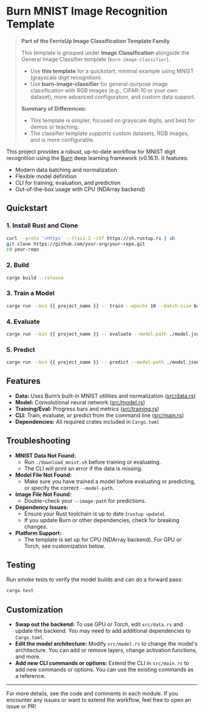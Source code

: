# Burn MNIST Image Recognition Template

> **Part of the FerrisUp Image Classification Template Family**
>
> This template is grouped under **Image Classification** alongside the General Image Classifier template (`burn-image-classifier`).
>
> - Use **this template** for a quickstart, minimal example using MNIST (grayscale digit recognition).
> - Use **burn-image-classifier** for general-purpose image classification with RGB images (e.g., CIFAR-10 or your own dataset), more advanced configuration, and custom data support.
>
> **Summary of Differences:**
> - This template is simpler, focused on grayscale digits, and best for demos or teaching.
> - The classifier template supports custom datasets, RGB images, and is more configurable.

This project provides a robust, up-to-date workflow for MNIST digit recognition using the [Burn](https://burn.dev) deep learning framework (v0.16.1). It features:

- Modern data batching and normalization
- Flexible model definition
- CLI for training, evaluation, and prediction
- Out-of-the-box usage with CPU (NDArray backend)

## Quickstart

### 1. Install Rust and Clone

```sh
curl --proto '=https' --tlsv1.2 -sSf https://sh.rustup.rs | sh
git clone https://github.com/your-org/your-repo.git
cd your-repo
```

### 2. Build

```sh
cargo build --release
```

### 3. Train a Model

```sh
cargo run --bin {{ project_name }} -- train --epochs 10 --batch-size 64 --learning-rate 0.001 --model-path ./model.json
```

### 4. Evaluate

```sh
cargo run --bin {{ project_name }} -- evaluate --model-path ./model.json --batch-size 64
```

### 5. Predict

```sh
cargo run --bin {{ project_name }} -- predict --model-path ./model.json --image-path ./some_digit.png
```

## Features

- **Data:** Uses Burn’s built-in MNIST utilities and normalization ([src/data.rs](src/data.rs))
- **Model:** Convolutional neural network ([src/model.rs](src/model.rs))
- **Training/Eval:** Progress bars and metrics ([src/training.rs](src/training.rs))
- **CLI:** Train, evaluate, or predict from the command line ([src/main.rs](src/main.rs))
- **Dependencies:** All required crates included in `Cargo.toml`

## Troubleshooting

- **MNIST Data Not Found:**
  - Run `./download_mnist.sh` before training or evaluating.
  - The CLI will print an error if the data is missing.
- **Model File Not Found:**
  - Make sure you have trained a model before evaluating or predicting, or specify the correct `--model-path`.
- **Image File Not Found:**
  - Double-check your `--image-path` for predictions.
- **Dependency Issues:**
  - Ensure your Rust toolchain is up to date (`rustup update`).
  - If you update Burn or other dependencies, check for breaking changes.
- **Platform Support:**
  - The template is set up for CPU (NDArray backend). For GPU or Torch, see customization below.

## Testing

Run smoke tests to verify the model builds and can do a forward pass:

```sh
cargo test
```

## Customization

- **Swap out the backend:** To use GPU or Torch, edit `src/data.rs` and update the backend. You may need to add additional dependencies to `Cargo.toml`.
- **Edit the model architecture:** Modify `src/model.rs` to change the model's architecture. You can add or remove layers, change activation functions, and more.
- **Add new CLI commands or options:** Extend the CLI in `src/main.rs` to add new commands or options. You can use the existing commands as a reference.

---

For more details, see the code and comments in each module. If you encounter any issues or want to extend the workflow, feel free to open an issue or PR!

